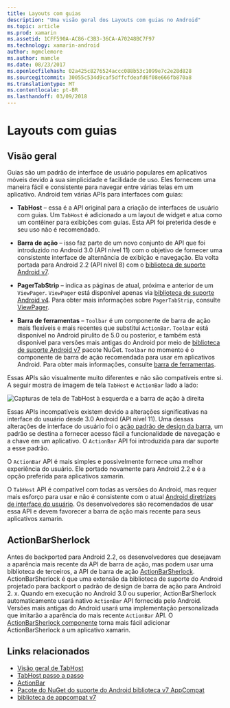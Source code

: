```yaml
---
title: Layouts com guias
description: "Uma visão geral dos Layouts com guias no Android"
ms.topic: article
ms.prod: xamarin
ms.assetid: 1CFF590A-AC86-C3B3-36CA-A70248BC7F97
ms.technology: xamarin-android
author: mgmclemore
ms.author: mamcle
ms.date: 08/23/2017
ms.openlocfilehash: 02a425c8276524accc088b53c1099e7c2e28d828
ms.sourcegitcommit: 30055c534d9caf5dffcfdeafd6f08e666fb870a8
ms.translationtype: MT
ms.contentlocale: pt-BR
ms.lasthandoff: 03/09/2018
---
```

# <a name="tabbed-layouts"></a>Layouts com guias


## <a name="overview"></a>Visão geral

Guias são um padrão de interface de usuário populares em aplicativos móveis devido à sua simplicidade e facilidade de uso. Eles fornecem uma maneira fácil e consistente para navegar entre várias telas em um aplicativo. Android tem várias APIs para interfaces com guias: 

-   **TabHost** &ndash; essa é a API original para a criação de interfaces de usuário com guias. Um `TabHost` é adicionado a um layout de widget e atua como um contêiner para exibições com guias. Esta API foi preterida desde e seu uso não é recomendado. 

-   **Barra de ação** &ndash; isso faz parte de um novo conjunto de API que foi introduzido no Android 3.0 (API nível 11) com o objetivo de fornecer uma consistente interface de alternância de exibição e navegação. Ela volta portada para Android 2.2 (API nível 8) com o [biblioteca de suporte Android v7](https://www.nuget.org/packages/Xamarin.Android.Support.v7.AppCompat/). 

-   **PagerTabStrip** &ndash; indica as páginas de atual, próxima e anterior de um `ViewPager`. `ViewPager` está disponível apenas via [biblioteca de suporte Android v4](https://www.nuget.org/packages/Xamarin.Android.Support.v4/).
     Para obter mais informações sobre `PagerTabStrip`, consulte [ViewPager](~/android/user-interface/controls/view-pager/index.md).

-   **Barra de ferramentas** &ndash; `Toolbar` é um componente de barra de ação mais flexíveis e mais recentes que substitui `ActionBar`. `Toolbar` está disponível no Android pirulito de 5.0 ou posterior, e também está disponível para versões mais antigas do Android por meio de [biblioteca de suporte Android v7](https://www.nuget.org/packages/Xamarin.Android.Support.v7.AppCompat/) pacote NuGet. 
    `Toolbar` no momento é o componente de barra de ação recomendada para usar em aplicativos Android.
    Para obter mais informações, consulte [barra de ferramentas](~/android/user-interface/controls/tool-bar/index.md). 


Essas APIs são visualmente muito diferentes e não são compatíveis entre si. A seguir mostra de imagem de tela `TabHost` e `ActionBar` lado a lado: 

![Capturas de tela de TabHost à esquerda e a barra de ação à direita](images/image01.png)

Essas APIs incompatíveis existem devido a alterações significativas na interface do usuário desde 3.0 Android (API nível 11). Uma dessas alterações de interface do usuário foi o [ação padrão de design da barra](http://www.androidpatterns.com/uap_pattern/action-bar), um padrão se destina a fornecer acesso fácil a funcionalidade de navegação e a chave em um aplicativo. O `ActionBar` API foi introduzida para dar suporte a esse padrão. 

O `ActionBar` API é mais simples e possivelmente fornece uma melhor experiência do usuário. Ele portado novamente para Android 2.2 e é a opção preferida para aplicativos xamarin. 

O `TabHost` API é compatível com todas as versões do Android, mas requer mais esforço para usar e não é consistente com o atual [Android diretrizes de interface do usuário](http://developer.android.com/design/index.html). Os desenvolvedores são recomendados de usar essa API e devem favorecer a barra de ação mais recente para seus aplicativos xamarin. 



## <a name="actionbarsherlock"></a>ActionBarSherlock

Antes de backported para Android 2.2, os desenvolvedores que desejavam a aparência mais recente da API de barra de ação, mas podem usar uma biblioteca de terceiros, a API de barra de ação [ActionBarSherlock](http://actionbarsherlock.com). ActionBarSherlock é que uma extensão da biblioteca de suporte do Android projetado para backport o padrão de design de barra de ação para Android 2. x. Quando em execução no Android 3.0 ou superior, ActionBarSherlock automaticamente usará nativo `ActionBar` API fornecida pelo Android. Versões mais antigas do Android usará uma implementação personalizada que imitarão a aparência do mais recente `ActionBar` API. O [ActionBarSherlock componente](https://www.nuget.org/packages/xamstore-XamarinActionBarSherlock/) torna mais fácil adicionar ActionBarSherlock a um aplicativo xamarin. 



## <a name="related-links"></a>Links relacionados

- [Visão geral de TabHost](tab-host.md)
- [TabHost passo a passo](~/android/user-interface/layouts/tab-layout/creating-a-tabbed-ui.md)
- [ActionBar](http://developer.android.com/guide/topics/ui/actionbar.html)
- [Pacote do NuGet do suporte do Android biblioteca v7 AppCompat](https://www.nuget.org/packages/Xamarin.Android.Support.v7.AppCompat/)
- [biblioteca de appcompat v7](http://developer.android.com/tools/support-library/features.html#v7-appcompat)
